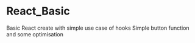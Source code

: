 # React_Basic
Basic React create with simple use case of hooks
Simple button function and some optimisation
